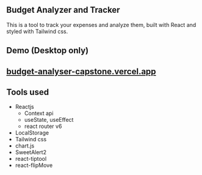 ## Budget Analyzer and Tracker

This is a tool to track your expenses and analyze them, built with React and styled with Tailwind css.

## Demo (Desktop only)
[budget-analyser-capstone.vercel.app
](https://budget-analyser-capstone.vercel.app/)
---



## Tools used

-   Reactjs
    -   Context api
    -   useState, useEffect
    -   react router v6
-   LocalStorage
-   Tailwind css
-   chart.js
-   SweetAlert2
-   react-tiptool
-   react-flipMove
